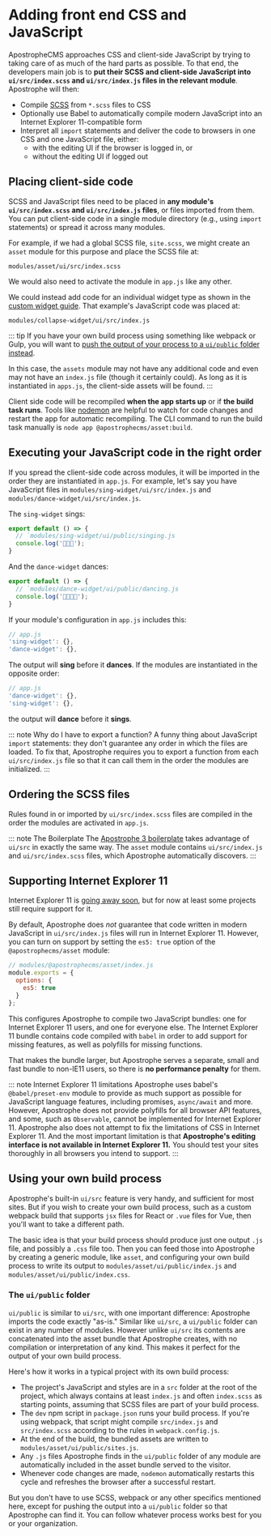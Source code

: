 # Adding front end CSS and JavaScript

ApostropheCMS approaches CSS and client-side JavaScript by trying to taking care of as much of the hard parts as possible. To that end, the developers main job is to **put their SCSS and client-side JavaScript into `ui/src/index.scss` and `ui/src/index.js` files in the relevant module**. Apostrophe will then:
  - Compile [SCSS](https://sass-lang.com/guide) from `*.scss` files to CSS
  - Optionally use Babel to automatically compile modern JavaScript into an Internet Explorer 11-compatible form
  - Interpret all `import` statements and deliver the code to browsers in one CSS and one JavaScript file, either:
    - with the editing UI if the browser is logged in, or
    - without the editing UI if logged out

## Placing client-side code

SCSS and JavaScript files need to be placed in **any module's `ui/src/index.scss` and `ui/src/index.js` files**, or files imported from them. You can put client-side code in a single module directory (e.g., using `import` statements) or spread it across many modules.

For example, if we had a global SCSS file, `site.scss`, we might create an `asset` module for this purpose and place the SCSS file at:

```
modules/asset/ui/src/index.scss
```

We would also need to activate the module in `app.js` like any other.

We could instead add code for an individual widget type as shown in the [custom widget guide](/guide/custom-widgets.md#client-side-javascript-for-widgets). That example's JavaScript code was placed at:

```
modules/collapse-widget/ui/src/index.js
```

::: tip
If you have your own build process using something like webpack or Gulp, you will want to [push the output of your process to a `ui/public` folder instead](#using-your-own-build-process).

In this case, the `assets` module may not have any additional code and even may not have an `index.js` file (though it certainly could). As long as it is instantiated in `apps.js`, the client-side assets will be found.
:::

Client side code will be recompiled **when the app starts up** or if **the build task runs**. Tools like [nodemon](https://www.npmjs.com/package/nodemon) are helpful to watch for code changes and restart the app for automatic recompiling. The CLI command to run the build task manually is `node app @apostrophecms/asset:build`.

## Executing your JavaScript code in the right order

If you spread the client-side code across modules, it will be imported in the order they are instantiated in `app.js`. For example, let's say you have JavaScript files in `modules/sing-widget/ui/src/index.js` and `modules/dance-widget/ui/src/index.js`.

The `sing-widget` sings:

```javascript
export default () => {
  // `modules/sing-widget/ui/public/singing.js
  console.log('🧑‍🎤🎶');
}
```

And the `dance-widget` dances:

```javascript
export default () => {
  // `modules/dance-widget/ui/public/dancing.js
  console.log('🕺🏻💃🏽');
}
```

If your module's configuration in `app.js` includes this:

```javascript
// app.js
'sing-widget': {},
'dance-widget': {},
```

The output will **sing** before it **dances**. If the modules are instantiated in the opposite order:

```javascript
// app.js
'dance-widget': {},
'sing-widget': {},
```

the output will **dance** before it **sings**.

::: note Why do I have to export a function?
A funny thing about JavaScript `import` statements: they don't guarantee any order in which the files are loaded. To fix that, Apostrophe requires you to export a function from each `ui/src/index.js` file so that it can call them in the order the modules are initialized.
:::

## Ordering the SCSS files

Rules found in or imported by `ui/src/index.scss` files are compiled in the order the modules are activated in `app.js`.

::: note The Boilerplate
The [Apostrophe 3 boilerplate](https://github.com/apostrophecms/a3-boilerplate/) takes advantage of `ui/src` in exactly the same way. The `asset` module contains `ui/src/index.js` and `ui/src/index.scss` files, which Apostrophe automatically discovers.
:::

## Supporting Internet Explorer 11

Internet Explorer 11 is [going away soon](https://blogs.windows.com/windowsexperience/2021/05/19/the-future-of-internet-explorer-on-windows-10-is-in-microsoft-edge/#:~:text=With%20Microsoft%20Edge%20capable%20of,certain%20versions%20of%20Windows%2010.), but for now at least some projects still require support for it.

By default, Apostrophe does *not* guarantee that code written in modern JavaScript in `ui/src/index.js` files will run in Internet Explorer 11. However, you can turn on support by setting the `es5: true` option of the `@apostrophecms/asset` module:

```js
// modules/@apostrophecms/asset/index.js
module.exports = {
  options: {
    es5: true
  }
};
```

This configures Apostrophe to compile two JavaScript bundles: one for Internet Explorer 11 users, and one for everyone else. The Internet Explorer 11 bundle contains code compiled with `babel` in order to add support for missing features, as well as polyfills for missing functions.

That makes the bundle larger, but Apostrophe serves a separate, small and fast bundle to non-IE11 users, so there is **no performance penalty** for them.

::: note Internet Explorer 11 limitations
Apostrophe uses babel's `@babel/preset-env` module to provide as much support as possible for JavaScript language features, including promises, `async/await` and more. However, Apostrophe does not provide polyfills for all browser API features, and some, such as `Observable`, cannot be implemented for Internet Explorer 11. Apostrophe also does not attempt to fix the limitations of CSS in Internet Explorer 11. And the most important limitation is that **Apostrophe's editing interface is not available in Internet Explorer 11.** You should test your sites thoroughly in all browsers you intend to support.
:::

## Using your own build process

Apostrophe's built-in `ui/src` feature is very handy, and sufficient for most sites. But if you wish to create your own build process, such as a custom webpack build that supports `jsx` files for React or `.vue` files for Vue, then you'll want to take a different path.

The basic idea is that your build process should produce just one output `.js` file, and possibly a `.css` file too. Then you can feed those into Apostrophe by creating a generic module, like `asset`, and configuring your own build process to write its output to `modules/asset/ui/public/index.js` and `modules/asset/ui/public/index.css`.

### The `ui/public` folder

`ui/public` is similar to `ui/src`, with one important difference: Apostrophe imports the code exactly "as-is." Similar like `ui/src`, a `ui/public` folder can exist in any number of modules. However unlike `ui/src` its contents are concatenated into the asset bundle that Apostrophe creates, with no compilation or interpretation of any kind. This makes it perfect for the output of your own build process.

Here's how it works in a typical project with its own build process:

- The project's JavaScript and styles are in a `src` folder at the root of the project, which always contains at least `index.js` and often `index.scss` as starting points, assuming that SCSS files are part of your build process.
- The `dev` npm script in `package.json` runs your build process. If you're using webpack, that script might compile `src/index.js` and `src/index.scss` according to the rules in `webpack.config.js`.
- At the end of the build, the bundled assets are written to `modules/asset/ui/public/sites.js`.
- Any `.js` files Apostrophe finds in the `ui/public` folder of any module are automatically included in the asset bundle served to the visitor.
- Whenever code changes are made, `nodemon` automatically restarts this cycle and refreshes the browser after a successful restart.

But you don't have to use SCSS, webpack or any other specifics mentioned here, except for pushing the output into a `ui/public` folder so that Apostrophe can find it. You can follow whatever process works best for you or your organization.
